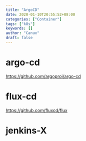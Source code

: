 ```yaml
---
title: "ArgoCD"
date: 2020-01-10T20:55:52+08:00
categories: ["Container"]
tags: ["k8s"]
keywords: []
author: "Canux"
draft: false
---
```


# argo-cd

<https://github.com/argoproj/argo-cd>


# flux-cd

<https://github.com/fluxcd/flux>

# jenkins-X